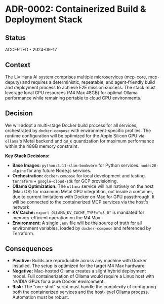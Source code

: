 # ADR-0002: Containerized Build & Deployment Stack

## Status

ACCEPTED - 2024-09-17

## Context

The Liv Hana AI system comprises multiple microservices (mcp-core, mcp-deputy) and requires a deterministic, repeatable, and agent-friendly build and deployment process to achieve E2E mission success. The stack must leverage local GPU resources (M4 Max 48GB) for optimal Ollama performance while remaining portable to cloud CPU environments.

## Decision

We will adopt a multi-stage Docker build process for all services, orchestrated by `docker-compose` with environment-specific profiles. The runtime configuration will be optimized for the Apple Silicon GPU via `ollama`'s Metal backend and `q8_0` quantization for maximum performance within the 48GB memory constraint.

**Key Stack Decisions:**

* **Base Images:** `python:3.11-slim-bookworm` for Python services. `node:20-alpine` for any future Node.js services.
* **Orchestration:** `docker-compose` for local development and testing. `terraform` + `google-cloud-sdk` for GCP provisioning.
* **Ollama Optimization:** The `ollama` service will run natively on the host (Mac OS) for maximum Metal GPU integration, not inside a container, due to current limitations with Docker on Mac for GPU passthrough. It will be connected to the containerized MCP services via the host's network.
* **KV Cache:** `export OLLAMA_KV_CACHE_TYPE="q8_0"` is mandated for memory-efficient operation on the M4 Max.
* **Environment:** A single `.env` file will be the source of truth for all environment variables, loaded by `docker-compose` and referenced by Terraform.

## Consequences

* **Positive:** Builds are reproducible across any machine with Docker installed. The setup is optimized for the target M4 Max hardware.
* **Negative:** Mac-hosted Ollama creates a slight hybrid deployment model. Full containerization of Ollama would require a Linux host with NVIDIA GPUs for a pure Docker environment.
* **Risk:** The "one-shot" script must handle the complexity of configuring both the containerized services and the host-level Ollama process. Automation must be robust.

<!-- Last verified: 2025-10-02 -->
